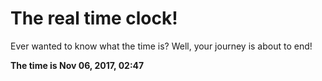 # The real time clock!

Ever wanted to know what the time is? Well, your journey is about to end!

**The time is Nov 06, 2017, 02:47**